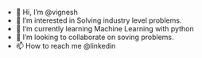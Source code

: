 - 👋 Hi, I’m @vignesh <Developer>
- 👀 I’m interested in Solving industry level problems.
- 🌱 I’m currently learning Machine Learning with python
- 💞️ I’m looking to collaborate on soving problems.
- 📫 How to reach me @linkedin 
<!---
vigneshsml/vigneshsml is a ✨ special ✨ repository because its `README.md` (this file) appears on your GitHub profile.
You can click the Preview link to take a look at your changes.
--->
